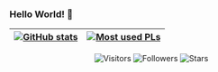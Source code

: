 ### Hello World! 👋

| [![GitHub stats](https://stats-github-readme.vercel.app/api?username=liuminex&show_icons=true&theme=highcontrast&count_private=true)](https://github.com/liuminex?tab=repositories) | [![Most used PLs](https://stats-github-readme.vercel.app/api/top-langs/?username=liuminex&theme=highcontrast&langs_count=3&hide=html,css,ejs,jupyter%20notebook)](https://github.com/liuminex?tab=repositories) |
|:-:|:-:|

<p align="center">
	<img alt="Visitors" src="https://komarev.com/ghpvc/?username=liuminex&color=yellow&style=flat&label=visitors" />
	<img alt="Followers" src="https://img.shields.io/github/followers/liuminex?color=yellow" />
	<img alt="Stars" src="https://img.shields.io/github/stars/liuminex?color=yellow" />
</p>
